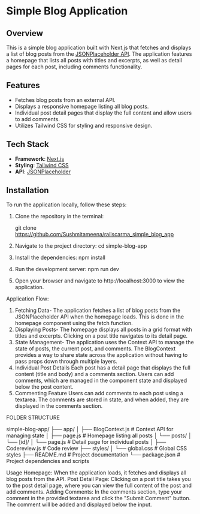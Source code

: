 # Simple Blog Application

## Overview

This is a simple blog application built with Next.js that fetches and displays a list of blog posts from the [JSONPlaceholder API](https://jsonplaceholder.typicode.com/posts). The application features a homepage that lists all posts with titles and excerpts, as well as detail pages for each post, including comments functionality.

## Features

- Fetches blog posts from an external API.
- Displays a responsive homepage listing all blog posts.
- Individual post detail pages that display the full content and allow users to add comments.
- Utilizes Tailwind CSS for styling and responsive design.

## Tech Stack

- **Framework**: [Next.js](https://nextjs.org/)
- **Styling**: [Tailwind CSS](https://tailwindcss.com/)
- **API**: [JSONPlaceholder](https://jsonplaceholder.typicode.com/)

## Installation

To run the application locally, follow these steps:

1. Clone the repository in the terminal:

  
   git clone https://github.com/Sushmitameena/railscarma_simple_blog_app

2. Navigate to the project directory:
   cd simple-blog-app

3.  Install the dependencies:
    npm install
 
4.  Run the development server:
    npm run dev

5.  Open your browser and navigate to http://localhost:3000 to view the application.

Application Flow:
1. Fetching Data-
The application fetches a list of blog posts from the JSONPlaceholder API when the homepage loads. This is done in the homepage component using the fetch function.
2. Displaying Posts-
The homepage displays all posts in a grid format with titles and excerpts. Clicking on a post title navigates to its detail page.
3. State Management-
The application uses the Context API to manage the state of posts, the current post, and comments. The BlogContext provides a way to share state across the application without having to pass props down through multiple layers.
4. Individual Post Details
Each post has a detail page that displays the full content (title and body) and a comments section.
Users can add comments, which are managed in the component state and displayed below the post content.
5. Commenting Feature
Users can add comments to each post using a textarea. The comments are stored in state, and when added, they are displayed in the comments section.




FOLDER STRUCTURE

simple-blog-app/
├── app/
│   ├── BlogContext.js      # Context API for managing state
│   ├── page.js             # Homepage listing all posts
│   └── posts/
│       └── [id]/
│           └── page.js     # Detail page for individual posts
│   ├── Codereview.js       # Code review
├── styles/
│   └── global.css          # Global CSS styles
├── README.md               # Project documentation
└── package.json            # Project dependencies and scripts


Usage
Homepage: When the application loads, it fetches and displays all blog posts from the API.
Post Detail Page: Clicking on a post title takes you to the post detail page, where you can view the full content of the post and add comments.
Adding Comments: In the comments section, type your comment in the provided textarea and click the "Submit Comment" button. The comment will be added and displayed below the input.